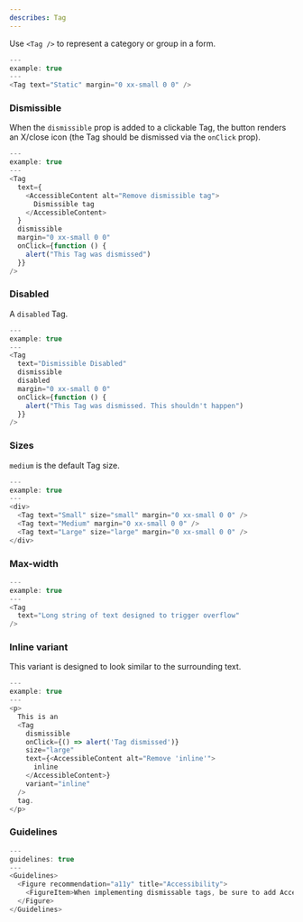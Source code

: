 ```yaml
---
describes: Tag
---
```


Use `<Tag />` to represent a category or group in a form.

```js
---
example: true
---
<Tag text="Static" margin="0 xx-small 0 0" />
```

### Dismissible

When the `dismissible` prop is added to a clickable Tag, the button
renders an X/close icon (the Tag should be dismissed via the `onClick`
prop).

```js
---
example: true
---
<Tag
  text={
    <AccessibleContent alt="Remove dismissible tag">
      Dismissible tag
    </AccessibleContent>
  }
  dismissible
  margin="0 xx-small 0 0"
  onClick={function () {
    alert("This Tag was dismissed")
  }}
/>
```

### Disabled

A `disabled` Tag.

```js
---
example: true
---
<Tag
  text="Dismissible Disabled"
  dismissible
  disabled
  margin="0 xx-small 0 0"
  onClick={function () {
    alert("This Tag was dismissed. This shouldn't happen")
  }}
/>
```

### Sizes

`medium` is the default Tag size.

```js
---
example: true
---
<div>
  <Tag text="Small" size="small" margin="0 xx-small 0 0" />
  <Tag text="Medium" margin="0 xx-small 0 0" />
  <Tag text="Large" size="large" margin="0 xx-small 0 0" />
</div>
```

### Max-width

```js
---
example: true
---
<Tag
  text="Long string of text designed to trigger overflow"
/>
```

### Inline variant

This variant is designed to look similar to the surrounding text.

```js
---
example: true
---
<p>
  This is an
  <Tag
    dismissible
    onClick={() => alert('Tag dismissed')}
    size="large"
    text={<AccessibleContent alt="Remove 'inline'">
      inline
    </AccessibleContent>}
    variant="inline"
  />
  tag.
</p>
```

### Guidelines

```js
---
guidelines: true
---
<Guidelines>
  <Figure recommendation="a11y" title="Accessibility">
    <FigureItem>When implementing dismissable tags, be sure to add AccessibleContent to clarify that the tag is dismissible to screen readers</FigureItem>
  </Figure>
</Guidelines>
```